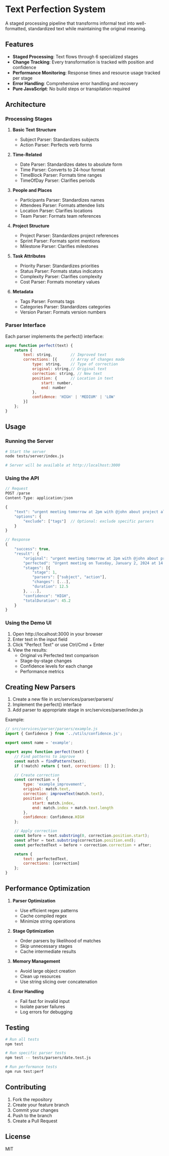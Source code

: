 # Text Perfection System

A staged processing pipeline that transforms informal text into well-formatted, standardized text while maintaining the original meaning.

## Features

- **Staged Processing**: Text flows through 6 specialized stages
- **Change Tracking**: Every transformation is tracked with position and confidence
- **Performance Monitoring**: Response times and resource usage tracked per stage
- **Error Handling**: Comprehensive error handling and recovery
- **Pure JavaScript**: No build steps or transpilation required

## Architecture

### Processing Stages

1. **Basic Text Structure**
   - Subject Parser: Standardizes subjects
   - Action Parser: Perfects verb forms

2. **Time-Related**
   - Date Parser: Standardizes dates to absolute form
   - Time Parser: Converts to 24-hour format
   - TimeBlock Parser: Formats time ranges
   - TimeOfDay Parser: Clarifies periods

3. **People and Places**
   - Participants Parser: Standardizes names
   - Attendees Parser: Formats attendee lists
   - Location Parser: Clarifies locations
   - Team Parser: Formats team references

4. **Project Structure**
   - Project Parser: Standardizes project references
   - Sprint Parser: Formats sprint mentions
   - Milestone Parser: Clarifies milestones

5. **Task Attributes**
   - Priority Parser: Standardizes priorities
   - Status Parser: Formats status indicators
   - Complexity Parser: Clarifies complexity
   - Cost Parser: Formats monetary values

6. **Metadata**
   - Tags Parser: Formats tags
   - Categories Parser: Standardizes categories
   - Version Parser: Formats version numbers

### Parser Interface

Each parser implements the perfect() interface:

```javascript
async function perfect(text) {
    return {
        text: string,        // Improved text
        corrections: [{      // Array of changes made
            type: string,    // Type of correction
            original: string,// Original text
            correction: string, // New text
            position: {      // Location in text
                start: number,
                end: number
            },
            confidence: 'HIGH' | 'MEDIUM' | 'LOW'
        }]
    };
}
```

## Usage

### Running the Server

```bash
# Start the server
node tests/server/index.js

# Server will be available at http://localhost:3000
```

### Using the API

```javascript
// Request
POST /parse
Content-Type: application/json

{
    "text": "urgent meeting tomorrow at 2pm with @john about project alpha #important",
    "options": {
        "exclude": ["tags"]  // Optional: exclude specific parsers
    }
}

// Response
{
    "success": true,
    "result": {
        "original": "urgent meeting tomorrow at 2pm with @john about project alpha #important",
        "perfected": "Urgent meeting on Tuesday, January 2, 2024 at 14:00 with John about Project Alpha #HighPriority",
        "stages": [{
            "stage": 1,
            "parsers": ["subject", "action"],
            "changes": [...],
            "duration": 12.5
        }, ...],
        "confidence": "HIGH",
        "totalDuration": 45.2
    }
}
```

### Using the Demo UI

1. Open http://localhost:3000 in your browser
2. Enter text in the input field
3. Click "Perfect Text" or use Ctrl/Cmd + Enter
4. View the results:
   - Original vs Perfected text comparison
   - Stage-by-stage changes
   - Confidence levels for each change
   - Performance metrics

## Creating New Parsers

1. Create a new file in src/services/parser/parsers/
2. Implement the perfect() interface
3. Add parser to appropriate stage in src/services/parser/index.js

Example:

```javascript
// src/services/parser/parsers/example.js
import { Confidence } from '../utils/confidence.js';

export const name = 'example';

export async function perfect(text) {
    // Find patterns to improve
    const match = findPattern(text);
    if (!match) return { text, corrections: [] };

    // Create correction
    const correction = {
        type: 'example_improvement',
        original: match.text,
        correction: improveText(match.text),
        position: {
            start: match.index,
            end: match.index + match.text.length
        },
        confidence: Confidence.HIGH
    };

    // Apply correction
    const before = text.substring(0, correction.position.start);
    const after = text.substring(correction.position.end);
    const perfectedText = before + correction.correction + after;

    return {
        text: perfectedText,
        corrections: [correction]
    };
}
```

## Performance Optimization

1. **Parser Optimization**
   - Use efficient regex patterns
   - Cache compiled regex
   - Minimize string operations

2. **Stage Optimization**
   - Order parsers by likelihood of matches
   - Skip unnecessary stages
   - Cache intermediate results

3. **Memory Management**
   - Avoid large object creation
   - Clean up resources
   - Use string slicing over concatenation

4. **Error Handling**
   - Fail fast for invalid input
   - Isolate parser failures
   - Log errors for debugging

## Testing

```bash
# Run all tests
npm test

# Run specific parser tests
npm test -- tests/parsers/date.test.js

# Run performance tests
npm run test:perf
```

## Contributing

1. Fork the repository
2. Create your feature branch
3. Commit your changes
4. Push to the branch
5. Create a Pull Request

## License

MIT
